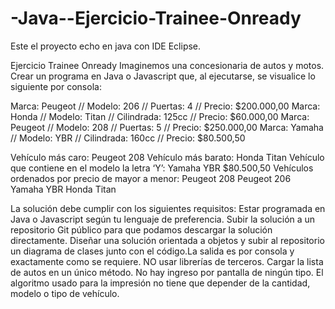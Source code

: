 # -Java--Ejercicio-Trainee-Onready
Este el proyecto echo en java  con IDE Eclipse.


Ejercicio Trainee Onready Imaginemos una concesionaria de autos y motos. Crear un programa en Java o Javascript que, al ejecutarse, se visualice lo siguiente por consola:

Marca: Peugeot // Modelo: 206 // Puertas: 4 // Precio: $200.000,00
Marca: Honda // Modelo: Titan // Cilindrada: 125cc // Precio: $60.000,00 
Marca: Peugeot // Modelo: 208 // Puertas: 5 // Precio: $250.000,00
Marca: Yamaha // Modelo: YBR // Cilindrada: 160cc // Precio: $80.500,50

Vehículo más caro: Peugeot 208 Vehículo más barato: Honda Titan Vehículo que contiene en el modelo la letra ‘Y’: Yamaha YBR $80.500,50
Vehículos ordenados por precio de mayor a menor: Peugeot 208 Peugeot 206 Yamaha YBR Honda Titan

La solución debe cumplir con los siguientes requisitos: Estar programada en Java o Javascript según tu lenguaje de preferencia. 
Subir la solución a un repositorio Git público para que podamos descargar la solución directamente. 
Diseñar una solución orientada a objetos y subir al repositorio un diagrama de clases junto con el código.La salida es por consola y exactamente como se requiere.
NO usar librerías de terceros. Cargar la lista de autos en un único método. No hay ingreso por pantalla de ningún tipo. 
El algoritmo usado para la impresión no tiene que depender de la cantidad, modelo o tipo de vehículo.
